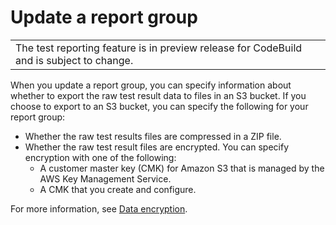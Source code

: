 # Update a report group<a name="report-group-export-settings"></a>


|  | 
| --- |
| The test reporting feature is in preview release for CodeBuild and is subject to change\. | 

 When you update a report group, you can specify information about whether to export the raw test result data to files in an S3 bucket\. If you choose to export to an S3 bucket, you can specify the following for your report group: 
+ Whether the raw test results files are compressed in a ZIP file\.
+ Whether the raw test result files are encrypted\. You can specify encryption with one of the following:
  + A customer master key \(CMK\) for Amazon S3 that is managed by the AWS Key Management Service\. 
  + A CMK that you create and configure\.

 For more information, see [Data encryption](security-encryption.md)\. 